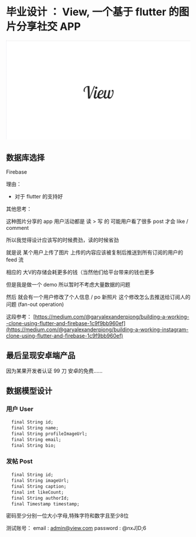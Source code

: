 # 毕业设计 ： View, 一个基于 flutter 的图片分享社交 APP

![view](assets/view.png)

## 数据库选择

Firebase

理由：
- 对于 flutter 的支持好




其他思考：

这种图片分享的 app 
用户活动都是 读 > 写 的
可能用户看了很多 post 才会 like / comment

所以我觉得设计应该写的时候费劲，读的时候省劲

就是说 某个用户上传了图片 上传的内容应该被复制后推送到所有订阅的用户的 feed 流

相应的 大V的存储会耗更多的钱（当然他们给平台带来的钱也更多

但是我是做一个 demo 所以暂时不考虑大量数据的问题

然后 就会有一个用户修改了个人信息 / po 新照片 这个修改怎么去推送给订阅人的问题 (fan-out operation)

这段参考： [https://medium.com/@garyalexanderpiong/building-a-working--clone-using-flutter-and-firebase-1c9f9bb960ef](https://medium.com/@garyalexanderpiong/building-a-working-instagram-clone-using-flutter-and-firebase-1c9f9bb960ef)

## 最后呈现安卓端产品

因为某果开发者认证 99 刀 安卓的免费……

## 数据模型设计

### 用户 User

```
  final String id;
  final String name;
  final String profileImageUrl;
  final String email;
  final String bio;
```

### 发帖 Post

```
  final String id;
  final String imageUrl;
  final String caption;
  final int likeCount;
  final String authorId;
  final Timestamp timestamp;
```

密码至少分别一位大小字母,特殊字符和数字且至少8位

测试账号：
email :  admin@view.com
password : @nxJ]D;6
